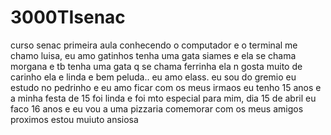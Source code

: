 # 3000TIsenac
curso senac primeira aula conhecendo o computador e o terminal 
me chamo luisa, eu amo gatinhos tenha uma gata siames e ela se chama morgana e tb tenha uma gata q se chama ferrinha ela n gosta muito de carinho ela e linda e bem peluda.. eu amo elass.
eu sou do gremio
eu estudo no pedrinho e eu amo ficar com os meus irmaos
eu tenho 15 anos e a minha festa de 15 foi linda e foi mto especial para mim, dia 15 de abril eu faco 16 anos e eu vou a uma pizzaria comemorar com os meus amigos proximos estou muiuto ansiosa



